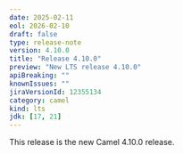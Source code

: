 ```yaml
---
date: 2025-02-11
eol: 2026-02-10
draft: false
type: release-note
version: 4.10.0
title: "Release 4.10.0"
preview: "New LTS release 4.10.0"
apiBreaking: ""
knownIssues: ""
jiraVersionId: 12355134
category: camel
kind: lts
jdk: [17, 21]
---
```


This release is the new Camel 4.10.0 release.
